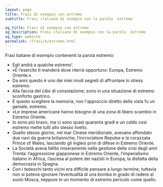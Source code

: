 ```yaml
---
layout: page
title: Frasi di esempio con estremo 
subtitle: Frasi italiane di esempio con la parola  estremo

og_title: Frasi di esempio con estremo 
og_description: Frasi italiane di esempio con la parola  estremo
og_type: website
permalink: /frasi/e/estremo.html
---
```


Frasi italiane di esempio contenenti la parola estremo:


- Egli andrà a qualche estremo’.
- «E l’esercito ti manderà dove riterrà opportuno: Europa, Estremo Oriente.».
- Da anni questo è uno dei miei modi segreti di affrontare lo stress estremo.
- Alla faccia del cibo di consolazione; sono in una situazione di estremo sconforto gastrico.
- E questo scegliere la memoria, non l'approccio diretto della vista fu un geniale, estremo.
- «Le imprese americane hanno bisogno di una zona di libero scambio in Estremo Oriente.
- Io sono più bravo, ma ci sono quasi quaranta gradi e un caldo così estremo mette tutti allo stesso livello.
- Quello stesso giorno, nel mar Cinese meridionale, avevano affondato due navi da guerra britanniche, l’incrociatore Repulse e la corazzata Prince of Wales, lasciando gli inglesi privi di difese in Estremo Oriente.
- La Società aveva fallito miseramente nella gestione delle crisi degli anni Trenta: l’aggressione giapponese in Estremo Oriente, l’imperialismo italiano in Africa, l’ascesa al potere dei nazisti in Europa, la disfatta della democrazia in Spagna.
- Con i tedeschi tanto vicini era difficile pensare a lungo termine, tuttavia non si poteva ignorare l’eventualità di una bomba in grado di radere al suolo Mosca, neppure in un momento di estremo pericolo come quello.
